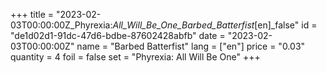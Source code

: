 +++
title = "2023-02-03T00:00:00Z_Phyrexia:_All_Will_Be_One_Barbed_Batterfist_[en]_false"
id = "de1d02d1-91dc-47d6-bdbe-87602428abfb"
date = "2023-02-03T00:00:00Z"
name = "Barbed Batterfist"
lang = ["en"]
price = "0.03"
quantity = 4
foil = false
set = "Phyrexia: All Will Be One"
+++
